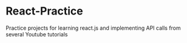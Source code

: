 # React-Practice
 Practice projects for learning react.js and implementing API calls from several Youtube tutorials
